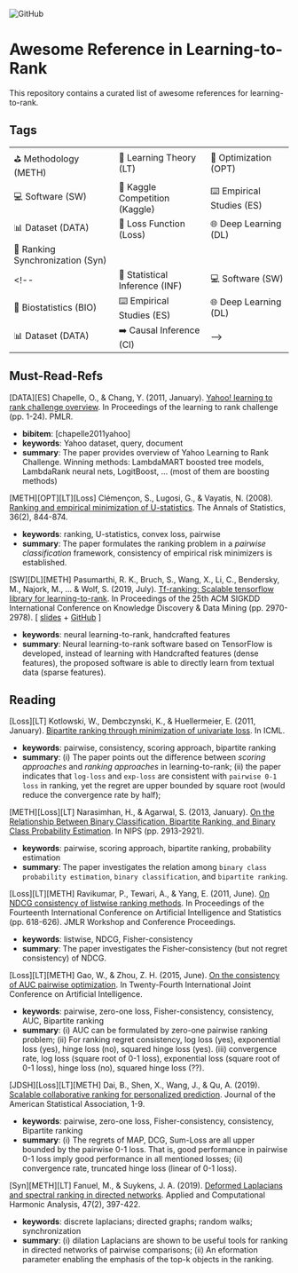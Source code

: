 ![GitHub](https://img.shields.io/badge/License-MIT-lightgrey.svg)

# Awesome Reference in Learning-to-Rank

This repository contains a curated list of awesome references for learning-to-rank.

## Tags

| | | |
|-|-|-|
| :golf: Methodology (METH) | :blue_book: Learning Theory (LT) | :dart: Optimization (OPT) | 
| :computer: Software (SW) | :duck: Kaggle Competition (Kaggle) | :keyboard: Empirical Studies (ES) |
| :bar_chart: Dataset (DATA) | :goal_net: Loss Function (Loss) | :globe_with_meridians: Deep Learning (DL) | 
| :arrows_counterclockwise: Ranking Synchronization (Syn) |
<!-- | :mag_right: Statistical Inference (INF) | :computer: Software (SW) | :unlock: Explainable AI (XAI) | 
| :cherries: Biostatistics (BIO) | :keyboard: Empirical Studies (ES) | :globe_with_meridians: Deep Learning (DL) | 
| :bar_chart: Dataset (DATA) | :arrow_right: Causal Inference (CI) | -->

## Must-Read-Refs

[DATA][ES] Chapelle, O., & Chang, Y. (2011, January). [Yahoo! learning to rank challenge overview](http://proceedings.mlr.press/v14/chapelle11a). In Proceedings of the learning to rank challenge (pp. 1-24). PMLR. 

- **bibitem**: [chapelle2011yahoo]
- **keywords**: Yahoo dataset, query, document
- **summary**: The paper provides overview of Yahoo Learning to Rank Challenge. Winning methods: LambdaMART boosted tree models, LambdaRank neural nets, LogitBoost, ... (most of them are boosting methods)


[METH][OPT][LT][Loss] Clémençon, S., Lugosi, G., & Vayatis, N. (2008). [Ranking and empirical minimization of U-statistics](https://projecteuclid.org/journals/annals-of-statistics/volume-36/issue-2/Ranking-and-Empirical-Minimization-of-U-statistics/10.1214/009052607000000910.full). The Annals of Statistics, 36(2), 844-874.

- **keywords**: ranking, U-statistics, convex loss, pairwise
- **summary**: The paper formulates the ranking problem in a *pairwise classification* framework, consistency of empirical risk minimizers is established.

[SW][DL][METH] Pasumarthi, R. K., Bruch, S., Wang, X., Li, C., Bendersky, M., Najork, M., ... & Wolf, S. (2019, July). [Tf-ranking: Scalable tensorflow library for learning-to-rank](https://dl.acm.org/doi/abs/10.1145/3292500.3330677). In Proceedings of the 25th ACM SIGKDD International Conference on Knowledge Discovery & Data Mining (pp. 2970-2978). [ [slides](https://github.com/tensorflow/ranking) + [GitHub](https://github.com/tensorflow/ranking) ]

- **keywords**: neural learning-to-rank, handcrafted features
- **summary**: Neural learning-to-rank software based on TensorFlow is developed, instead of learning with Handcrafted features (dense features), the proposed software is able to directly learn from textual data (sparse features).

## Reading

[Loss][LT] Kotlowski, W., Dembczynski, K., & Huellermeier, E. (2011, January). [Bipartite ranking through minimization of univariate loss](https://icml.cc/2011/papers/567_icmlpaper.pdf). In ICML.

- **keywords**: pairwise, consistency, scoring approach, bipartite ranking
- **summary**: (i) The paper points out the difference between *scoring approaches* and *ranking approaches* in learning-to-rank; (ii) the paper indicates that `log-loss` and `exp-loss` are consistent with `pairwise 0-1 loss` in ranking, yet the regret are upper bounded by square root (would reduce the convergence rate by half); 

[METH][Loss][LT] Narasimhan, H., & Agarwal, S. (2013, January). [On the Relationship Between Binary Classification, Bipartite Ranking, and Binary Class Probability Estimation](http://clweb.csa.iisc.ac.in/harikrishna/Papers/Classification-ranking-cpe/nips-13-relationship-classification-ranking-cpe.pdf). In NIPS (pp. 2913-2921).

- **keywords**: pairwise, scoring approach, bipartite ranking, probability estimation
- **summary**: The paper investigates the relation among `binary class probability estimation`, `binary classification`, and `bipartite ranking`. 


[Loss][LT][METH] Ravikumar, P., Tewari, A., & Yang, E. (2011, June). [On NDCG consistency of listwise ranking methods](http://proceedings.mlr.press/v15/ravikumar11a.html). In Proceedings of the Fourteenth International Conference on Artificial Intelligence and Statistics (pp. 618-626). JMLR Workshop and Conference Proceedings.

- **keywords**: listwise, NDCG, Fisher-consistency
- **summary**: The paper investigates the Fisher-consistency (but not regret consistency) of NDCG. 

[Loss][LT][METH] Gao, W., & Zhou, Z. H. (2015, June). [On the consistency of AUC pairwise optimization](https://www.aaai.org/ocs/index.php/IJCAI/IJCAI15/paper/viewPDFInterstitial/11320/10793). In Twenty-Fourth International Joint Conference on Artificial Intelligence.

- **keywords**: pairwise, zero-one loss, Fisher-consistency, consistency, AUC, Bipartite ranking
- **summary**: (i) AUC can be formulated by zero-one pairwise ranking problem; (ii) For ranking regret consistency, log loss (yes), exponential loss (yes), hinge loss (no), squared hinge loss (yes). (iii) convergence rate, log loss (square root of 0-1 loss), exponential loss (square root of 0-1 loss), hinge loss (no), squared hinge loss (??).

[JDSH][Loss][LT][METH] Dai, B., Shen, X., Wang, J., & Qu, A. (2019). [Scalable collaborative ranking for personalized prediction](https://doi.org/10.1080/01621459.2019.1691562). Journal of the American Statistical Association, 1-9.

- **keywords**: pairwise, zero-one loss, Fisher-consistency, consistency, Bipartite ranking
- **summary**: (i) The regrets of MAP, DCG, Sum-Loss are all upper bounded by the pairwise 0-1 loss. That is, good performance in pairwise 0-1 loss imply good performance in all mentioned losses; (ii) convergence rate, truncated hinge loss (linear of 0-1 loss).


[Syn][METH][LT] Fanuel, M., & Suykens, J. A. (2019). [Deformed Laplacians and spectral ranking in directed networks](https://arxiv.org/pdf/1511.00492.pdf). Applied and Computational Harmonic Analysis, 47(2), 397-422.

- **keywords**: discrete laplacians; directed graphs; random walks; synchronization
- **summary**: (i) dilation Laplacians are shown to be useful tools for ranking in directed networks of pairwise comparisons; (ii) An eformation parameter enabling the emphasis of the top-k objects in the ranking.
